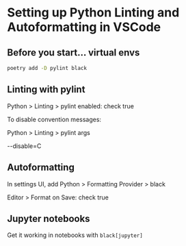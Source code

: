 # Setting up Python Linting and Autoformatting in VSCode

## Before you start... virtual envs

```bash
poetry add -D pylint black
```

## Linting with pylint

Python > Linting > pylint enabled: check true

To disable convention messages:

Python > Linting > pylint args

--disable=C

## Autoformatting

In settings UI, add Python > Formatting Provider > black

Editor > Format on Save: check true

## Jupyter notebooks

Get it working in notebooks with `black[jupyter]`
